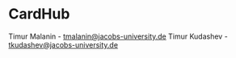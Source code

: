 # CardHub
Timur Malanin - tmalanin@jacobs-university.de
Timur Kudashev - tkudashev@jacobs-university.de
